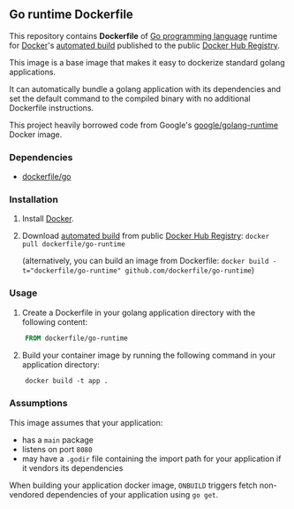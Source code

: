 ## Go runtime Dockerfile


This repository contains **Dockerfile** of [Go programming language](http://golang.org/) runtime for [Docker](https://www.docker.com/)'s [automated build](https://registry.hub.docker.com/u/dockerfile/go-runtime/) published to the public [Docker Hub Registry](https://registry.hub.docker.com/).

This image is a base image that makes it easy to dockerize standard golang applications.

It can automatically bundle a golang application with its dependencies and set the default command to the compiled binary with no additional Dockerfile instructions.

This project heavily borrowed code from Google's [google/golang-runtime](https://registry.hub.docker.com/u/google/golang-runtime/) Docker image.


### Dependencies

* [dockerfile/go](http://dockerfile.github.io/#/go)


### Installation

1. Install [Docker](https://www.docker.com/).

2. Download [automated build](https://registry.hub.docker.com/u/dockerfile/go-runtime/) from public [Docker Hub Registry](https://registry.hub.docker.com/): `docker pull dockerfile/go-runtime`

   (alternatively, you can build an image from Dockerfile: `docker build -t="dockerfile/go-runtime" github.com/dockerfile/go-runtime`)


### Usage

1. Create a Dockerfile in your golang application directory with the following content:

```dockerfile
    FROM dockerfile/go-runtime
```

2. Build your container image by running the following command in your application directory:

```dockerfile
    docker build -t app .
```


### Assumptions

This image assumes that your application:

* has a `main` package
* listens on port `8080`
* may have a `.godir` file containing the import path for your application if it vendors its dependencies

When building your application docker image, `ONBUILD` triggers fetch non-vendored dependencies of your application using `go get`.
